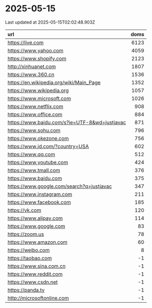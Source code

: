 # 2025-05-15

<!-- BEGIN -->
Last updated at 2025-05-15T02:02:48.903Z

url | doms
:- | -:
https://live.com | 6123
https://www.yahoo.com | 4059
https://www.shopify.com | 2123
http://xinhuanet.com | 1807
https://www.360.cn | 1536
https://en.wikipedia.org/wiki/Main_Page | 1352
https://www.wikipedia.org | 1057
https://www.microsoft.com | 1026
https://www.netflix.com | 908
https://www.office.com | 884
https://www.baidu.com/s?ie=UTF-8&wd=justjavac | 871
https://www.sohu.com | 796
https://www.okezone.com | 756
https://www.jd.com/?country=USA | 602
https://www.qq.com | 512
https://www.youtube.com | 424
https://www.tmall.com | 376
https://www.baidu.com | 375
https://www.google.com/search?q=justjavac | 347
https://www.instagram.com | 211
https://www.facebook.com | 185
https://vk.com | 120
https://www.alipay.com | 114
https://www.google.com | 83
https://zoom.us | 78
https://www.amazon.com | 60
https://weibo.com | 8
https://taobao.com | -1
https://www.sina.com.cn | -1
https://www.reddit.com | -1
https://www.csdn.net | -1
https://panda.tv | -1
http://microsoftonline.com | -1
<!-- END -->
